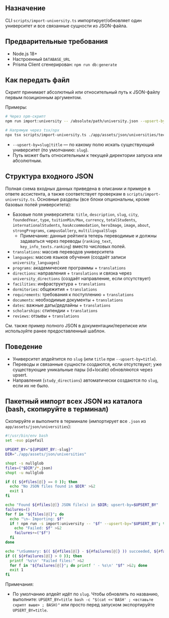 ## Назначение

CLI `scripts/import-university.ts` импортирует/обновляет один университет и все связанные сущности из JSON-файла.

## Предварительные требования

- Node.js 18+
- Настроенный `DATABASE_URL`
- Prisma Client сгенерирован: `npm run db:generate`

## Как передать файл

Скрипт принимает абсолютный или относительный путь к JSON-файлу первым позиционным аргументом.

Примеры:

```bash
# Через npm-скрипт
npm run import:university -- /absolute/path/university.json --upsert-by=slug

# Напрямую через tsx/npx
npx tsx scripts/import-university.ts ./app/assets/json/universities/technica_university.json --upsert-by=title
```

- `--upsert-by=slug|title` — по какому полю искать существующий университет (по умолчанию: `slug`).
- Путь может быть относительным к текущей директории запуска или абсолютным.

## Структура входного JSON

Полная схема входных данных приведена в описании и примере в ответе ассистента, а также соответствует проверкам в `scripts/import-university.ts`.
Основные разделы (все блоки опциональны, кроме базовых полей университета):

- Базовые поля университета: `title`, `description`, `slug`, `city`, `foundedYear`, `type`, `tuitionMin/Max`, `currency`, `totalStudents`, `internationalStudents`, `hasAccommodation`, `heroImage`, `image`, `about`, `strongPrograms`, `campusGallery`, `multilingualSlugs`
  - Примечание: данные рейтинга теперь переводимые и должны задаваться через переводы (`ranking_text`, `key_info_texts.ranking`) вместо числовых полей.
- `translations`: массив переводов университета
- `languages`: массив языков обучения (создаёт записи `university_languages`)
- `programs`: академические программы + `translations`
- `directions`: направления + `translations` и связка через `university_directions` (создаёт направление, если отсутствует)
- `facilities`: инфраструктура + `translations`
- `dormitories`: общежития + `translations`
- `requirements`: требования к поступлению + `translations`
- `documents`: необходимые документы + `translations`
- `dates`: важные даты/дедлайны + `translations`
- `scholarships`: стипендии + `translations`
- `reviews`: отзывы + `translations`

См. также пример полного JSON в документации/переписке или используйте ранее предоставленный шаблон.

## Поведение

- Университет апдейтится по `slug` (или `title` при `--upsert-by=title`).
- Переводы и связанные сущности создаются, если отсутствуют; уже существующие уникальные пары (id+locale) обновляются через upsert.
- Направления (`study_directions`) автоматически создаются по `slug`, если их не было.

## Пакетный импорт всех JSON из каталога (bash, скопируйте в терминал)

Скопируйте и выполните в терминале (импортирует все `.json` из `app/assets/json/universities`):

```bash
#!/usr/bin/env bash
set -euo pipefail

UPSERT_BY="${UPSERT_BY:-slug}"
DIR="./app/assets/json/universities"

shopt -s nullglob
files=("$DIR"/*.json)
shopt -u nullglob

if (( ${#files[@]} == 0 )); then
  echo "No JSON files found in $DIR" >&2
  exit 1
fi

echo "Found ${#files[@]} JSON file(s) in $DIR; upsert-by=$UPSERT_BY"
failures=()
for f in "${files[@]}"; do
  echo "\n— Importing: $f"
  if ! npm run -s import:university -- "$f" --upsert-by="$UPSERT_BY"; then
    echo "Failed: $f" >&2
    failures+=("$f")
  fi
done

echo "\nSummary: $(( ${#files[@]} - ${#failures[@]} )) succeeded, ${#failures[@]} failed"
if (( ${#failures[@]} > 0 )); then
  printf '%s\n' "Failed files:" >&2
  for f in "${failures[@]}"; do printf ' - %s\n' "$f" >&2; done
  exit 1
fi
```

Примечания:
- По умолчанию апдейт идёт по `slug`. Чтобы обновлять по названию, выполните: `UPSERT_BY=title bash -c "$(cat <<'BASH' ; <вставьте скрипт выше> ; BASH)"` или просто перед запуском экспортируйте `UPSERT_BY=title`.


